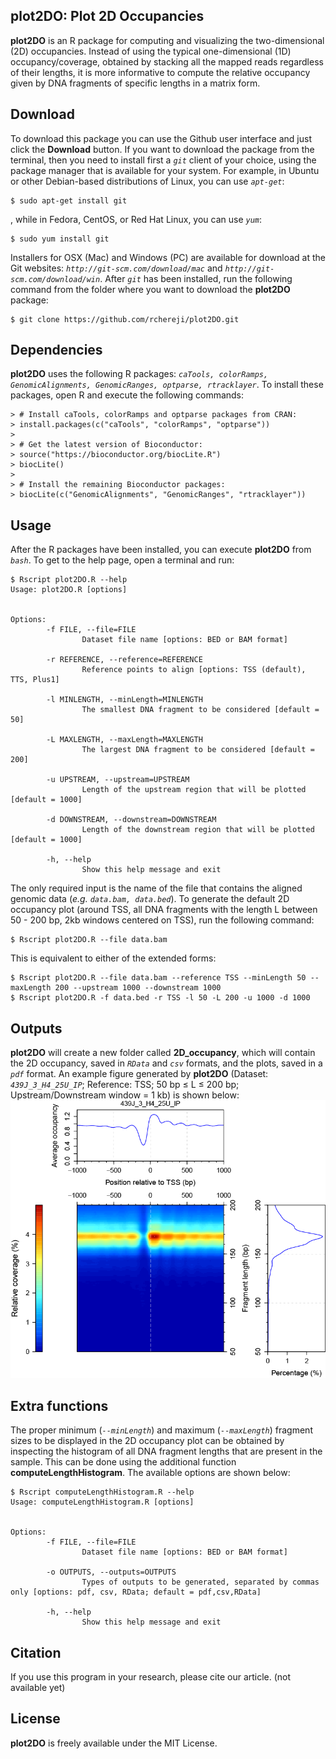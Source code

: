 ## plot2DO: Plot 2D Occupancies

**plot2DO** is an R package for computing and visualizing the two-dimensional (2D) occupancies. Instead of using the typical one-dimensional (1D) occupancy/coverage, obtained by stacking all the mapped reads regardless of their lengths, it is more informative to compute the relative occupancy given by DNA fragments of specific lengths in a matrix form.

## Download
To download this package you can use the Github user interface and just click the **Download** button. If you want to download the package from the terminal, then you need to install first a *`git`* client of your choice, using the package manager that is available for your system. For example, in Ubuntu or other Debian-based distributions of Linux, you can use *`apt-get`*:
```
$ sudo apt-get install git
```
, while in Fedora, CentOS, or Red Hat Linux, you can use *`yum`*:
```
$ sudo yum install git
```
Installers for OSX (Mac) and Windows (PC) are available for download at the Git websites: *`http://git-scm.com/download/mac`* and *`http://git-scm.com/download/win`*.
After *`git`* has been installed, run the following command from the folder where you want to download the **plot2DO** package:
```
$ git clone https://github.com/rchereji/plot2DO.git
```


## Dependencies
**plot2DO** uses the following R packages: *`caTools, colorRamps, GenomicAlignments, GenomicRanges, optparse, rtracklayer`*. To install these packages, open R and execute the following commands:
```{r}
> # Install caTools, colorRamps and optparse packages from CRAN:
> install.packages(c("caTools", "colorRamps", "optparse"))
>                  
> # Get the latest version of Bioconductor:
> source("https://bioconductor.org/biocLite.R")
> biocLite()
> 
> # Install the remaining Bioconductor packages:
> biocLite(c("GenomicAlignments", "GenomicRanges", "rtracklayer"))
```


## Usage
After the R packages have been installed, you can execute **plot2DO** from *`bash`*. To get to the help page, open a terminal and run:
```
$ Rscript plot2DO.R --help
Usage: plot2DO.R [options]


Options:
        -f FILE, --file=FILE
                Dataset file name [options: BED or BAM format]

        -r REFERENCE, --reference=REFERENCE
                Reference points to align [options: TSS (default), TTS, Plus1]

        -l MINLENGTH, --minLength=MINLENGTH
                The smallest DNA fragment to be considered [default = 50]

        -L MAXLENGTH, --maxLength=MAXLENGTH
                The largest DNA fragment to be considered [default = 200]

        -u UPSTREAM, --upstream=UPSTREAM
                Length of the upstream region that will be plotted [default = 1000]

        -d DOWNSTREAM, --downstream=DOWNSTREAM
                Length of the downstream region that will be plotted [default = 1000]

        -h, --help
                Show this help message and exit
```
The only required input is the name of the file that contains the aligned genomic data (*e.g.* *`data.bam, data.bed`*). To generate the default 2D occupancy plot (around TSS, all DNA fragments with the length L between 50 - 200 bp, 2kb windows centered on TSS), run the following command:
```
$ Rscript plot2DO.R --file data.bam
```
This is equivalent to either of the extended forms:
```
$ Rscript plot2DO.R --file data.bam --reference TSS --minLength 50 --maxLength 200 --upstream 1000 --downstream 1000
$ Rscript plot2DO.R -f data.bed -r TSS -l 50 -L 200 -u 1000 -d 1000
```


## Outputs
**plot2DO** will create a new folder called **2D_occupancy**, which will contain the 2D occupancy, saved in *`RData`* and *`csv`* formats, and the plots, saved in a *`pdf`* format. An example figure generated by **plot2DO** (Dataset: *`439J_3_H4_25U_IP`*; Reference: TSS; 50 bp ≤ L ≤ 200 bp; Upstream/Downstream window = 1 kb) is shown below:
![](misc/img.png)


## Extra functions
The proper minimum (*`--minLength`*) and maximum (*`--maxLength`*) fragment sizes to be displayed in the 2D occupancy plot can be obtained by inspecting the histogram of all DNA fragment lengths that are present in the sample. This can be done using the additional function **computeLengthHistogram**. The available options are shown below:
```
$ Rscript computeLengthHistogram.R --help
Usage: computeLengthHistogram.R [options]


Options:
        -f FILE, --file=FILE
                Dataset file name [options: BED or BAM format]

        -o OUTPUTS, --outputs=OUTPUTS
                Types of outputs to be generated, separated by commas only [options: pdf, csv, RData; default = pdf,csv,RData]

        -h, --help
                Show this help message and exit

```


## Citation
If you use this program in your research, please cite our article. (not available yet)


## License
**plot2DO** is freely available under the MIT License.
